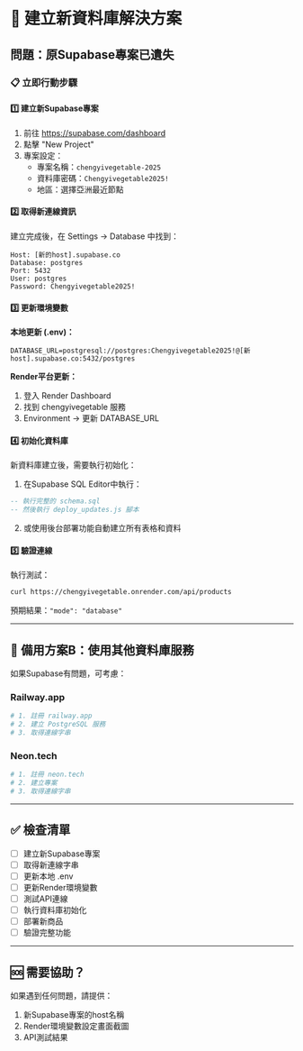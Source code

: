 # 🚀 建立新資料庫解決方案

## 問題：原Supabase專案已遺失

### 📋 立即行動步驟

#### 1️⃣ 建立新Supabase專案

1. 前往 https://supabase.com/dashboard
2. 點擊 "New Project"
3. 專案設定：
   - 專案名稱：`chengyivegetable-2025`
   - 資料庫密碼：`Chengyivegetable2025!`
   - 地區：選擇亞洲最近節點

#### 2️⃣ 取得新連線資訊

建立完成後，在 Settings → Database 中找到：
```
Host: [新的host].supabase.co
Database: postgres  
Port: 5432
User: postgres
Password: Chengyivegetable2025!
```

#### 3️⃣ 更新環境變數

**本地更新 (.env)：**
```env
DATABASE_URL=postgresql://postgres:Chengyivegetable2025!@[新host].supabase.co:5432/postgres
```

**Render平台更新：**
1. 登入 Render Dashboard
2. 找到 chengyivegetable 服務
3. Environment → 更新 DATABASE_URL

#### 4️⃣ 初始化資料庫

新資料庫建立後，需要執行初始化：

1. 在Supabase SQL Editor中執行：
```sql
-- 執行完整的 schema.sql
-- 然後執行 deploy_updates.js 腳本
```

2. 或使用後台部署功能自動建立所有表格和資料

#### 5️⃣ 驗證連線

執行測試：
```bash
curl https://chengyivegetable.onrender.com/api/products
```

預期結果：`"mode": "database"`

---

## 🔄 備用方案B：使用其他資料庫服務

如果Supabase有問題，可考慮：

### Railway.app
```bash
# 1. 註冊 railway.app
# 2. 建立 PostgreSQL 服務
# 3. 取得連線字串
```

### Neon.tech
```bash
# 1. 註冊 neon.tech
# 2. 建立專案
# 3. 取得連線字串
```

---

## ✅ 檢查清單

- [ ] 建立新Supabase專案
- [ ] 取得新連線字串
- [ ] 更新本地 .env
- [ ] 更新Render環境變數
- [ ] 測試API連線
- [ ] 執行資料庫初始化
- [ ] 部署新商品
- [ ] 驗證完整功能

---

## 🆘 需要協助？

如果遇到任何問題，請提供：
1. 新Supabase專案的host名稱
2. Render環境變數設定畫面截圖
3. API測試結果